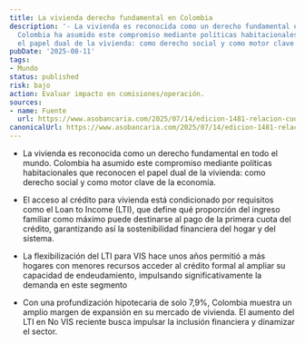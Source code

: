 ```yaml
---
title: La vivienda derecho fundamental en Colombia
description: '- La vivienda es reconocida como un derecho fundamental en todo el mundo.
  Colombia ha asumido este compromiso mediante políticas habitacionales que reconocen
  el papel dual de la vivienda: como derecho social y como motor clave de la economía.'
pubDate: '2025-08-11'
tags:
- Mundo
status: published
risk: bajo
action: Evaluar impacto en comisiones/operación.
sources:
- name: Fuente
  url: https://www.asobancaria.com/2025/07/14/edicion-1481-relacion-cuota-ingreso-mayores-oportunidades-de-acceso-al-credito-de-vivienda/
canonicalUrl: https://www.asobancaria.com/2025/07/14/edicion-1481-relacion-cuota-ingreso-mayores-oportunidades-de-acceso-al-credito-de-vivienda/
---
```

- La vivienda es reconocida como un derecho fundamental en todo el mundo. Colombia ha asumido este compromiso mediante políticas habitacionales que reconocen el papel dual de la vivienda: como derecho social y como motor clave de la economía.

- El acceso al crédito para vivienda está condicionado por requisitos como el Loan to Income (LTI), que define qué proporción del ingreso familiar como máximo puede destinarse al pago de la primera cuota del crédito, garantizando así la sostenibilidad financiera del hogar y del sistema.

- La flexibilización del LTI para VIS hace unos años permitió a más hogares con menores recursos acceder al crédito formal al ampliar su capacidad de endeudamiento, impulsando significativamente la demanda en este segmento

- Con una profundización hipotecaria de solo 7,9%, Colombia muestra un amplio margen de expansión en su mercado de vivienda. El aumento del LTI en No VIS reciente busca impulsar la inclusión financiera y dinamizar el sector.

